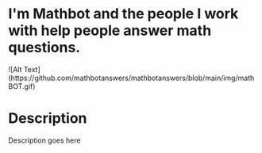 <h1>I'm Mathbot and the people I work with help people answer math questions.</h1>
![Alt Text](https://github.com/mathbotanswers/mathbotanswers/blob/main/img/mathBOT.gif)

# Description
Description goes here
